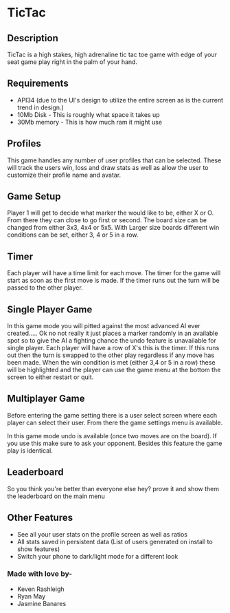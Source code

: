 # TicTac

## Description

TicTac is a high stakes, high adrenaline tic tac toe game with edge of your seat game play right in the palm of your hand.

## Requirements

* API34 (due to the UI's design to utilize the entire screen as is the current trend in design.)
* 10Mb Disk - This is roughly what space it takes up
* 30Mb memory - This is how much ram it might use

## Profiles

This game handles any number of user profiles that can be selected. These will track the users win, loss and draw stats as well as allow the user to customize their profile name and avatar.

## Game Setup

Player 1 will get to decide what marker the would like to be, either X or O. From there they can close to go first or second. The board size can be changed from either 3x3, 4x4 or 5x5. With Larger size boards different win conditions can be set, either 3, 4 or 5 in a row.

## Timer

Each player will have a time limit for each move. The timer for the game will start as soon as the first move is made. If the timer runs out the turn will be passed to the other player.

## Single Player Game

In this game mode you will pitted against the most advanced AI ever created..... Ok no not really it just places a marker randomly in an available spot so to give the AI a fighting chance the undo feature is unavailable for single player. Each player will have a row of X's this is the timer. If this runs out then the turn is swapped to the other play regardless if any move has been made. When the win condition is met (either 3,4 or 5 in a row) these will be highlighted and the player can use the game menu at the bottom the screen to either restart or quit.

## Multiplayer Game

Before entering the game setting there is a user select screen where each player can select their user. From there the game settings menu is available.

In this game mode undo is available (once two moves are on the board). If you use this make sure to ask your opponent. Besides this feature the game play is identical.

## Leaderboard

So you think you're better than everyone else hey? prove it and show them the leaderboard on the main menu

## Other Features

* See all your user stats on the profile screen as well as ratios
* All stats saved in persistent data (List of users generated on install to show features)
* Switch your phone to dark/light mode for a different look

### Made with love by-

* Keven Rashleigh
* Ryan May
* Jasmine Banares
